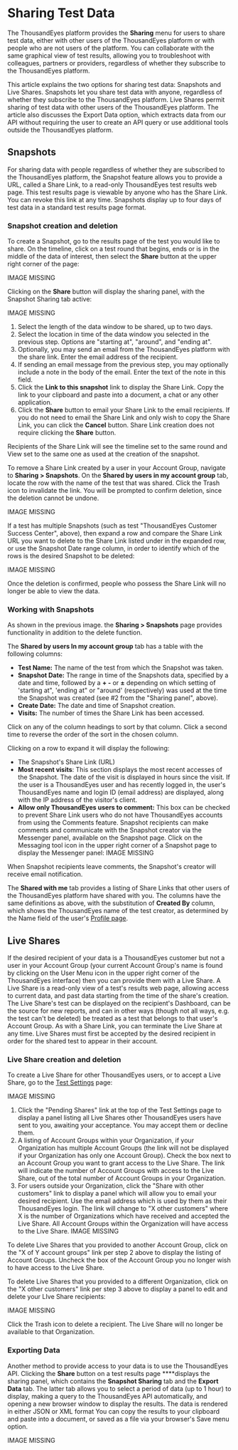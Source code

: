 # Sharing Test Data

The ThousandEyes platform provides the **Sharing** menu for users to share test data, either with other users of the ThousandEyes platform or with people who are not users of the platform. You can collaborate with the same graphical view of test results, allowing you to troubleshoot with colleagues, partners or providers, regardless of whether they subscribe to the ThousandEyes platform.

This article explains the two options for sharing test data: Snapshots and Live Shares.  Snapshots let you share test data with anyone, regardless of whether they subscribe to the ThousandEyes platform.  Live Shares permit sharing of test data with other users of the ThousandEyes platform. The article also discusses the Export Data option, which extracts data from our API without requiring the user to create an API query or use additional tools outside the ThousandEyes platform.

## Snapshots

For sharing data with people regardless of whether they are subscribed to the ThousandEyes platform, the Snapshot feature allows you to provide a URL, called a Share Link, to a read-only ThousandEyes test results web page.  This test results page is viewable by anyone who has the Share Link. You can revoke this link at any time.  Snapshots display up to four days of test data in a standard test results page format.

### Snapshot creation and deletion

To create a Snapshot, go to the results page of the test you would like to share.  On the timeline, click on a test round that begins, ends or is in the middle of the data of interest, then select the **Share** button at the upper right corner of the page:

IMAGE MISSING

Clicking on the **Share** button will display the sharing panel, with the Snapshot Sharing tab active:

IMAGE MISSING

1. Select the length of the data window to be shared, up to two days.
2. Select the location in time of the data window you selected in the previous step.  Options are "starting at", "around", and "ending at".
3. Optionally, you may send an email from the ThousandEyes platform with the share link.  Enter the email address of the recipient.
4. If sending an email message from the previous step, you may optionally include a note in the body of the email.  Enter the text of the note in this field.
5. Click the **Link to this snapshot** link to display the Share Link.  Copy the link to your clipboard and paste into a document, a chat or any other application.
6. Click the **Share** button to email your Share Link to the email recipients.  If you do not need to email the Share Link and only wish to copy the Share Link, you can click the **Cancel** button.  Share Link creation does not require clicking the **Share** button.

Recipients of the Share Link will see the timeline set to the same round and View set to the same one as used at the creation of the snapshot.

To remove a Share Link created by a user in your Account Group, navigate to **Sharing &gt; Snapshots**. On the **Shared by users in my account group** tab, locate the row with the name of the test that was shared.  Click the Trash icon to invalidate the link.  You will be prompted to confirm deletion, since the deletion cannot be undone.

IMAGE MISSING

If a test has multiple Snapshots \(such as test "ThousandEyes Customer Success Center", above\), then expand a row and compare the Share Link URL you want to delete to the Share Link listed under in the expanded row, or use the Snapshot Date range column, in order to identify which of the rows is the desired Snapshot to be deleted:

IMAGE MISSING

Once the deletion is confirmed, people who possess the Share Link will no longer be able to view the data.

### Working with Snapshots

As shown in the previous image. the **Sharing &gt; Snapshots** page provides functionality in addition to the delete function.

The **Shared by users In my account group** tab has a table with the following columns:

* **Test Name:** The name of the test from which the Snapshot was taken. 
* **Snapshot Date:** The range in time of the Snapshots data, specified by a date and time, followed by a **+ -** or **±** depending on which setting of 'starting at", 'ending at" or "around' \(respectively\) was used at the time the Snapshot was created \(see \#2 from the "Sharing panel", above\). 
* **Create Date:** The date and time of Snapshot creation.
* **Visits:** The number of times the Share Link has been accessed.

Click on any of the column headings to sort by that column. Click a second time to reverse the order of the sort in the chosen column.

Clicking on a row to expand it will display the following:

* The Snapshot's Share Link \(URL\)
* **Most recent visits**: This section displays the most recent accesses of the Snapshot.  The date of the visit is displayed in hours since the visit.  If the user is a ThousandEyes user and has recently logged in, the user's ThousandEyes name and login ID \(email address\) are displayed, along with the IP address of the visitor's client.
* **Allow only ThousandEyes users to comment:** This box can be checked to prevent Share Link users who do not have ThousandEyes accounts from using the Comments feature. Snapshot recipients can make comments and communicate with the Snapshot creator via the Messenger panel, available on the Snapshot page. Click on the Messaging tool icon in the upper right corner of a Snapshot page to display the Messenger panel: IMAGE MISSING

When Snapshot recipients leave comments, the Snapshot's creator will receive email notification.

The **Shared with me** tab provides a listing of Share Links that other users of the ThousandEyes platform have shared with you.  The columns have the same definitions as above, with the substitution of **Created By** column, which shows the ThousandEyes name of the test creator, as determined by the Name field of the user's [Profile page](https://app.thousandeyes.com/settings/account/?section=profile).

## Live Shares

If the desired recipient of your data is a ThousandEyes customer but not a user in your Account Group \(your current Account Group's name is found by clicking on the User Menu icon in the upper right corner of the ThousandEyes interface\) then you can provide them with a Live Share.  A Live Share is a read-only view of a test's results web page, allowing access to current data, and past data starting from the time of the share's creation. The Live Share's test can be displayed on the recipient's Dashboard, can be the source for new reports, and can in other ways \(though not all ways, e.g. the test can't be deleted\) be treated as a test that belongs to that user's Account Group. As with a Share Link, you can terminate the Live Share at any time.  Live Shares must first be accepted by the desired recipient in order for the shared test to appear in their account.

### Live Share creation and deletion

To create a Live Share for other ThousandEyes users, or to accept a Live Share, go to the [Test Settings](https://app.thousandeyes.com/settings/tests/) page:

IMAGE MISSING

1. Click the "Pending Shares" link at the top of the Test Settings page to display a panel listing all Live Shares other ThousandEyes users have sent to you, awaiting your acceptance. You may accept them or decline them.
2. A listing of Account Groups within your Organization, if your Organization has multiple Account Groups \(the link will not be displayed if your Organization has only one Account Group\).  Check the box next to an Account Group you want to grant access to the Live Share. The link will indicate the number of Account Groups with access to the Live Share, out of the total number of Account Groups in your Organization.
3. For users outside your Organization, click the "Share with other customers" link to display a panel which will allow you to email your desired recipient.  Use the email address which is used by them as their ThousandEyes login.  The link will change to "X other customers" where X is the number of Organizations which have received and accepted the Live Share.  All Account Groups within the Organization will have access to the Live Share. IMAGE MISSING

To delete Live Shares that you provided to another Account Group, click on the "X of  Y account groups" link per step 2 above to display the listing of Account Groups.  Uncheck the box of the Account Group you no longer wish to have access to the Live Share.

To delete Live Shares that you provided to a different Organization, click on the "X other customers" link per step 3 above to display a panel to edit and delete your LIve Share recipients:

IMAGE MISSING

Click the Trash icon to delete a recipient. The Live Share will no longer be available to that Organization.

### Exporting Data

Another method to provide access to your data is to use the ThousandEyes API.  Clicking the **Share** button on a test results page ****displays the sharing panel, which contains the **Snapshot Sharing** tab and the **Export Data** tab.  The latter tab allows you to select a period of data \(up to 1 hour\) to display, making a query to the ThousandEyes API automatically, and opening a new browser window to display the results. The data is rendered in either JSON or XML format You can copy the results to your clipboard and paste into a document, or saved as a file via your browser's Save menu option.

IMAGE MISSING

